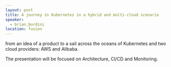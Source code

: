 ```yaml
---
layout: post
title: A journey in Kubernetes in a hybrid and multi-cloud scenario
speaker:
  - brian_bordini
location: fusion
---
```


from an idea of a product to a sail across the oceans of Kubernetes and two cloud providers: AWS and Alibaba.

The presentation will be focused on Architecture, CI/CD and Monitoring.
